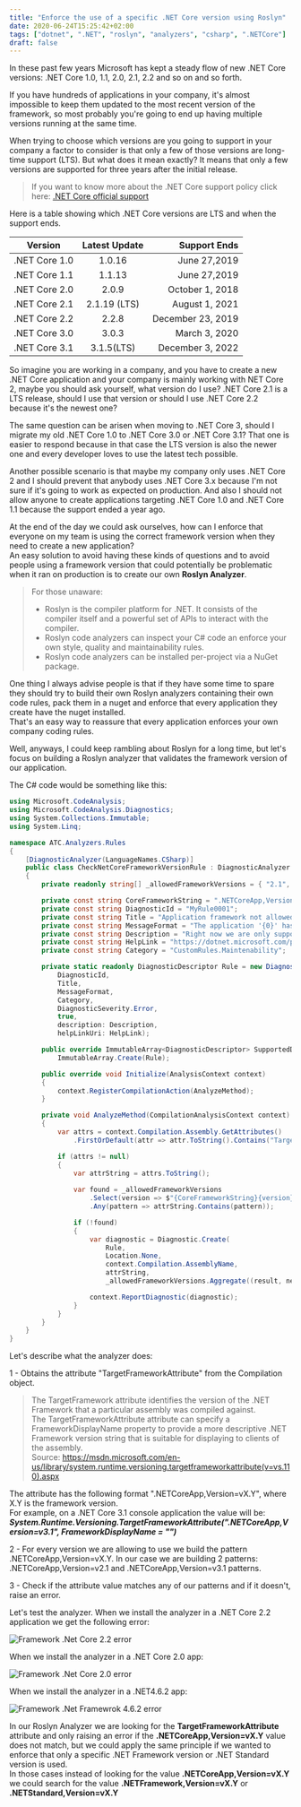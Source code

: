 ```yaml
---
title: "Enforce the use of a specific .NET Core version using Roslyn"
date: 2020-06-24T15:25:42+02:00
tags: ["dotnet", ".NET", "roslyn", "analyzers", "csharp", ".NETCore"]
draft: false
---
```


In these past few years Microsoft has kept a steady flow of new .NET Core versions: .NET Core 1.0, 1.1, 2.0, 2.1, 2.2 and so on and so forth.   

If you have hundreds of applications in your company, it's almost impossible to keep them updated to the most recent version of the framework, so most probably you're going to end up having multiple versions running at the same time.   

When trying to choose which versions are you going to support in your company a factor to consider is that only a few of those versions are long-time support (LTS). But what does it mean exactly?  It means that only a few versions are supported for three years after the initial release.

> If you want to know more about the .NET Core support policy click here: [.NET Core official support](https://dotnet.microsoft.com/platform/support/policy/dotnet-core)

Here is a table showing which .NET Core versions are LTS and when the support ends.

| Version        | Latest Update           | Support Ends  |
| ------------- |:-------------:| -----:|
| .NET Core 1.0     | 1.0.16 | June 27,2019 |
| .NET Core 1.1     | 1.1.13 | June 27,2019 |
| .NET Core 2.0     | 2.0.9 | October 1, 2018 |
| .NET Core 2.1     | 2.1.19 (LTS) | August 1, 2021 |
| .NET Core 2.2     | 2.2.8 | December 23, 2019 |
| .NET Core 3.0     | 3.0.3 | March 3, 2020 |
| .NET Core 3.1     | 3.1.5(LTS) | December 3, 2022 |


So imagine you are working in a company, and you have to create a new .NET Core application and your company is mainly working with NET Core 2, maybe you should ask yourself, what version do I use? .NET Core 2.1 is a LTS release, should I use that version or should I use .NET Core 2.2 because it's the newest one?  

The same question can be arisen when moving to .NET Core 3, should I migrate my old .NET Core 1.0 to .NET Core 3.0 or .NET Core 3.1? That one is easier to respond because in that case the LTS version is also the newer one and every developer loves to use the latest tech possible.

Another possible scenario is that maybe my company only uses .NET Core 2 and I should prevent that anybody uses .NET Core 3.x because I'm not sure if it's going to work as expected on production. And also I should not allow anyone to create applications targeting .NET Core 1.0 and .NET Core 1.1 because the support ended a year ago.

At the end of the day we could ask ourselves, how can I enforce that everyone on my team is using the correct framework version when they need to create a new application?  
An easy solution to avoid having these kinds of questions and to avoid people using a  framework version that could potentially be problematic when it ran on production 
is to create our own **Roslyn Analyzer**.  

>  For those unaware:
>- Roslyn is the compiler platform for .NET. It consists of the compiler itself and a powerful set of APIs to interact with the compiler.  
> - Roslyn code analyzers can inspect your C# code an enforce your own style, quality and maintainability rules. 
> - Roslyn code analyzers can be installed per-project via a NuGet package.  

One thing I always advise people is that if they have some time to spare they should try to build their own Roslyn analyzers containing their own code rules, pack them in a nuget and enforce that every application they create have the nuget installed.  
That's an easy way to reassure that every application enforces your own company coding rules.

Well, anyways, I could keep rambling about Roslyn for a long time, but let's focus on building a Roslyn analyzer that validates the framework version of our application.

The C# code would be something like this:
  

```csharp
using Microsoft.CodeAnalysis;
using Microsoft.CodeAnalysis.Diagnostics;
using System.Collections.Immutable;
using System.Linq;

namespace ATC.Analyzers.Rules
{
    [DiagnosticAnalyzer(LanguageNames.CSharp)]
    public class CheckNetCoreFrameworkVersionRule : DiagnosticAnalyzer
    {
        private readonly string[] _allowedFrameworkVersions = { "2.1", "3.1" };

        private const string CoreFrameworkString = ".NETCoreApp,Version=v";
        private const string DiagnosticId = "MyRule0001";
        private const string Title = "Application framework not allowed" ;
        private const string MessageFormat = "The application '{0}' has the attribute: '{1}', that does not match with the supported framework versions: '{2}'";
        private const string Description = "Right now we are only supporting applications targeting a LTS .NETCore version.";
        private const string HelpLink = "https://dotnet.microsoft.com/platform/support/policy/dotnet-core";
        private const string Category = "CustomRules.Maintenability";

        private static readonly DiagnosticDescriptor Rule = new DiagnosticDescriptor(
            DiagnosticId,
            Title,
            MessageFormat,
            Category,
            DiagnosticSeverity.Error, 
            true,
            description: Description,
            helpLinkUri: HelpLink);

        public override ImmutableArray<DiagnosticDescriptor> SupportedDiagnostics => 
            ImmutableArray.Create(Rule);

        public override void Initialize(AnalysisContext context)
        {
            context.RegisterCompilationAction(AnalyzeMethod);
        }

        private void AnalyzeMethod(CompilationAnalysisContext context)
        {
            var attrs = context.Compilation.Assembly.GetAttributes()
                .FirstOrDefault(attr => attr.ToString().Contains("TargetFrameworkAttribute"));

            if (attrs != null)
            {
                var attrString = attrs.ToString();
                
                var found = _allowedFrameworkVersions
                    .Select(version => $"{CoreFrameworkString}{version}")
                    .Any(pattern => attrString.Contains(pattern));

                if (!found)
                {
                    var diagnostic = Diagnostic.Create(
                        Rule,
                        Location.None,
                        context.Compilation.AssemblyName,
                        attrString,
                        _allowedFrameworkVersions.Aggregate((result, next) => $"{next}, {result}"));

                    context.ReportDiagnostic(diagnostic);
                }
            }
        }
    }
}
```

Let's describe what the analyzer does:

1 - Obtains the attribute "TargetFrameworkAttribute" from the Compilation object.
   
> The TargetFramework attribute identifies the version of the .NET Framework that a particular assembly was compiled against.  
The TargetFrameworkAttribute attribute can specify a FrameworkDisplayName property to provide a more descriptive .NET Framework version string that is suitable for displaying to clients of the assembly.   
Source: https://msdn.microsoft.com/en-us/library/system.runtime.versioning.targetframeworkattribute(v=vs.110).aspx
  
The attribute has the following format ".NETCoreApp,Version=vX.Y", where X.Y is the framework version.  
For example, on a .NET Core 3.1 console application the value will be: 
_**System.Runtime.Versioning.TargetFrameworkAttribute(".NETCoreApp,Version=v3.1", FrameworkDisplayName = "")**_
  
2 - For every version we are allowing to use we build the pattern .NETCoreApp,Version=vX.Y. In our case we are building 2 patterns: .NETCoreApp,Version=v2.1 and .NETCoreApp,Version=v3.1 patterns.  

3 - Check if the attribute value matches any of our patterns and if it doesn't, raise an error.
  
Let's test the analyzer. When we install the analyzer in a .NET Core 2.2 application we get the following error:

![Framework .Net Core 2.2 error](/img/roslyn-framework-error-netcore22.png)

When we install the analyzer in a .NET Core 2.0 app:

![Framework .Net Core 2.0 error](/img/roslyn-framework-error-netcore20.PNG)

When we install the analyzer in a .NET4.6.2 app:

![Framework .Net Framewrok 4.6.2 error](/img/roslyn-framework-error-net462.PNG)


In our Roslyn Analyzer we are looking for the **TargetFrameworkAttribute** attribute and only raising an error if the  **.NETCoreApp,Version=vX.Y** value does not match, but we could apply the same principle if we wanted to enforce that only a specific .NET Framework version or .NET Standard version is used.  
In those cases instead of looking for the value **.NETCoreApp,Version=vX.Y** we could search for the value **.NETFramework,Version=vX.Y** or **.NETStandard,Version=vX.Y**


